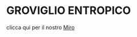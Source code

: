 # **GROVIGLIO ENTROPICO** 
clicca qui per il nostro [Miro](https://miro.com/app/board/uXjVL5gXS5w=/)
